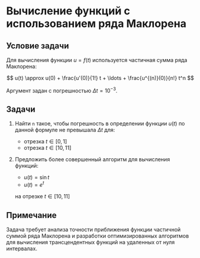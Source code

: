 # Вычисление функций с использованием ряда Маклорена

## Условие задачи

Для вычисления функции $u = f(t)$ используется частичная сумма ряда Маклорена:

$$
u(t) \approx u(0) + \frac{u'(0)}{1!} t + \ldots + \frac{u^{(n)}(0)}{n!} t^n
$$

Аргумент задан с погрешностью $\Delta t = 10^{-3}$.

## Задачи

1. Найти `n` такое, чтобы погрешность в определении функции $u(t)$ по данной формуле не превышала $\Delta t$ для:
   - отрезка $t \in [0, 1]$
   - отрезка $t \in [10, 11]$

2. Предложить более совершенный алгоритм для вычисления функций:
   - $u(t) = \sin t$
   - $u(t) = e^t$
   
   на отрезке $t \in [10, 11]$

## Примечание

Задача требует анализа точности приближения функции частичной суммой ряда Маклорена и разработки оптимизированных алгоритмов для вычисления трансцендентных функций на удаленных от нуля интервалах.
